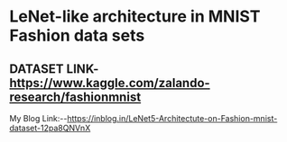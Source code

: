 # LeNet-like architecture in MNIST Fashion data sets
## DATASET LINK- https://www.kaggle.com/zalando-research/fashionmnist
My Blog Link:--https://inblog.in/LeNet5-Architectute-on-Fashion-mnist-dataset-12pa8QNVnX
